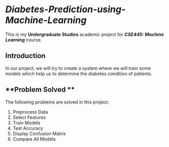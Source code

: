 
# ***Diabetes-Prediction-using-Machine-Learning***

  This is my **Undergraduate Studies** academic project for ***CSE445: Machine Learning*** course.

## **Introduction**
  In our project, we will try to create a system where we will train some models which help us to determine the diabetes condition of patients.
  
## **Problem Solved **
  The following problems are solved in this project: 
  
  1. Preprocess Data
  2. Select Features
  3. Train Models
  4. Test Accuracy
  5.  Display Confusion Matrix
  6.  Compare All Models

